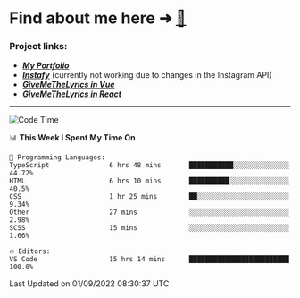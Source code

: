 # Find about me here ➜ [🧑](https://pauabella.dev)

### Project links:
- ***[My Portfolio](https://pauabella.dev)***
- ***[Instafy](https://instafy.me)*** (currently not working due to changes in the Instagram API)
- ***[GiveMeTheLyrics in Vue](https://lyrics.pauabella.dev)***
- ***[GiveMeTheLyrics in React](https://pauabella.dev/GiveMeTheLyrics)***

---
<!--START_SECTION:waka-->
![Code Time](http://img.shields.io/badge/Code%20Time-1%2C394%20hrs-blue)

📊 **This Week I Spent My Time On** 

```text
💬 Programming Languages: 
TypeScript               6 hrs 48 mins       ███████████░░░░░░░░░░░░░░   44.72% 
HTML                     6 hrs 10 mins       ██████████░░░░░░░░░░░░░░░   40.5% 
CSS                      1 hr 25 mins        ██░░░░░░░░░░░░░░░░░░░░░░░   9.34% 
Other                    27 mins             ░░░░░░░░░░░░░░░░░░░░░░░░░   2.98% 
SCSS                     15 mins             ░░░░░░░░░░░░░░░░░░░░░░░░░   1.66%

🔥 Editors: 
VS Code                  15 hrs 14 mins      █████████████████████████   100.0%

```


 Last Updated on 01/09/2022 08:30:37 UTC
<!--END_SECTION:waka-->
